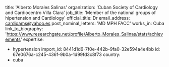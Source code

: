 title: 'Alberto Morales Salinas'
organization: 'Cuban Society of Cardiology and Cardiocentro Villa Clara'
job_title: 'Member of the national groups of hipertension and Cardiology'
official_title: Dr
email_address: cardioams@yahoo.es
post_nominal_letters: 'MD MPH FACC'
works_in: Cuba
link_to_biography: 'https://www.researchgate.net/profile/Alberto_Morales_Salinas/stats/achievements'
expertise:
  - hypertension
import_id: 8441d1d6-7f0e-442b-9fa0-32e594a4e4bb
id: 67e0676a-c245-436f-9b0a-1d99fd3c8f73
country:
  - cuba

